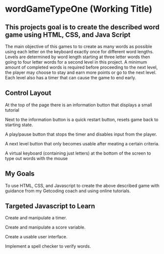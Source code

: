 # wordGameTypeOne (Working Title)

## This projects goal is to create the described word game using HTML, CSS, and Java Script

The main objective of this games to to create as many words as possible using each letter on the keyboard exactly once for different word lengths. 
Levels are determined by word length starting at three letter words then going to four letter words for a second level in this project.
A minimum amount of completed words is required before proceeding to the next level, the player may choose to stay and earn more points or go to the next level. 
Each level also has a timer that can cause the game to end early.

## Control Layout

At the top of the page there is an information button that displays a small tutorial

Next to the information button is a quick restart button, resets game back to starting state.

A play/pause button that stops the timer and disables input from the player.

A next level button that only becomes usable after meating a certain criteria.

A virtual keyboard (containing just letters) at the bottom of the screen to type out words with the mouse

## My Goals

To use HTML, CSS, and Javascript to create the above described game with guidance from my Getcoding coach and using online tutorials.

## Targeted Javascript to Learn

Create and manipulate a timer.

Create and manipulate a score variable.

Create a usable user interface.

Implement a spell checker to verify words. 
